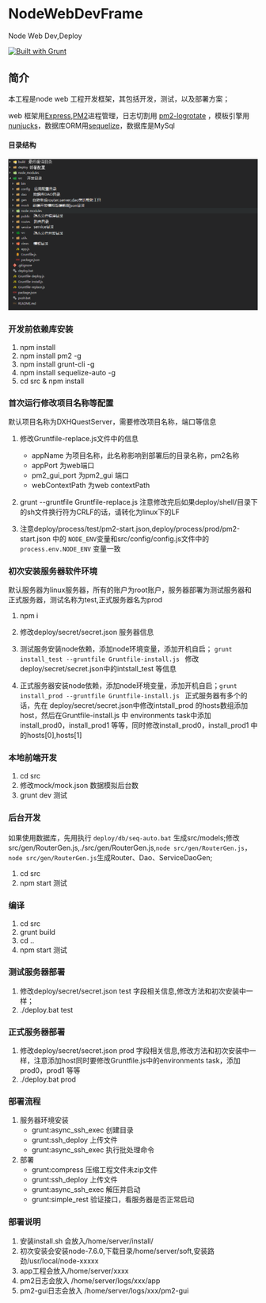 # NodeWebDevFrame
Node Web Dev,Deploy

[![Built with Grunt](https://cdn.gruntjs.com/builtwith.png)](http://gruntjs.com/)


## 简介

本工程是node web 工程开发框架，其包括开发，测试，以及部署方案；

web 框架用[Express](https://github.com/expressjs/express),[PM2](https://github.com/Unitech/pm2)进程管理，日志切割用 [pm2-logrotate](https://github.com/pm2-hive/pm2-logrotate) ，模板引擎用[nunjucks](https://github.com/mozilla/nunjucks)，数据库ORM用[sequelize](https://github.com/sequelize/sequelize)，数据库是MySql

#### 目录结构

  ![目录结构](https://github.com/yale8848/NodeWebDevFrame/blob/master/snapshot/dir.png?raw=true)

### 开发前依赖库安装

1. npm install
2. npm install pm2 -g
3. npm install grunt-cli -g
4. npm install sequelize-auto -g
5. cd src & npm install

### 首次运行修改项目名称等配置

默认项目名称为DXHQuestServer，需要修改项目名称，端口等信息

1. 修改Gruntfile-replace.js文件中的信息 
   
   - appName 为项目名称，此名称影响到部署后的目录名称，pm2名称
   - appPort 为web端口
   - pm2_gui_port 为pm2_gui 端口
   - webContextPath 为web contextPath

2. grunt --gruntfile Gruntfile-replace.js  注意修改完后如果deploy/shell/目录下的sh文件换行符为CRLF的话，请转化为linux下的LF

3. 注意deploy/process/test/pm2-start.json,deploy/process/prod/pm2-start.json 中的
`NODE_ENV`变量和src/config/config.js文件中的`process.env.NODE_ENV` 变量一致


### 初次安装服务器软件环境

默认服务器为linux服务器，所有的账户为root账户，服务器部署为测试服务器和正式服务器，测试名称为test,正式服务器名为prod

1. npm i

2. 修改deploy/secret/secret.json 服务器信息

3. 测试服务安装node依赖，添加node环境变量，添加开机自启； `grunt install_test --gruntfile Gruntfile-install.js `
 修改deploy/secret/secret.json中的intstall_test 等信息

4. 正式服务器安装node依赖，添加node环境变量，添加开机自启；`grunt install_prod --gruntfile Gruntfile-install.js `
   正式服务器有多个的话，先在 deploy/secret/secret.json中修改intstall_prod 的hosts数组添加host，然后在Gruntfile-install.js 中 environments  task中添加 install_prod0，install_prod1 等等，同时修改install_prod0，install_prod1 中的hosts[0],hosts[1]



### 本地前端开发
1. cd src
2. 修改mock/mock.json 数据模拟后台数
3. grunt dev 测试

### 后台开发

####
如果使用数据库，先用执行 ` deploy/db/seq-auto.bat ` 生成src/models;修改src/gen/RouterGen.js,./src/gen/RouterGen.js,`node src/gen/RouterGen.js`，`node src/gen/RouterGen.js`生成Router、Dao、ServiceDaoGen;

1. cd src
2. npm start 测试

### 编译

1. cd src
2. grunt build
3. cd ..
4. npm start 测试

### 测试服务器部署

1. 修改deploy/secret/secret.json test 字段相关信息,修改方法和初次安装中一样；
2. ./deploy.bat test

### 正式服务器部署

1. 修改deploy/secret/secret.json prod 字段相关信息,修改方法和初次安装中一样，注意添加host同时要修改Gruntfile.js中的environments task，添加prod0，prod1 等等
2. ./deploy.bat prod


### 部署流程

1. 服务器环境安装
   - grunt:async_ssh_exec 创建目录
   - grunt:ssh_deploy 上传文件
   - grunt:async_ssh_exec 执行批处理命令
2. 部署
   - grunt:compress 压缩工程文件未zip文件
   - grunt:ssh_deploy 上传文件
   - grunt:async_ssh_exec 解压并启动
   - grunt:simple_rest 验证接口，看服务器是否正常启动

### 部署说明


1. 安装install.sh 会放入/home/server/install/
2. 初次安装会安装node-7.6.0,下载目录/home/server/soft,安装路劲/usr/local/node-xxxxx
3. app工程会放入/home/server/xxxx
4. pm2日志会放入 /home/server/logs/xxx/app
5. pm2-gui日志会放入 /home/server/logs/xxx/pm2-gui



